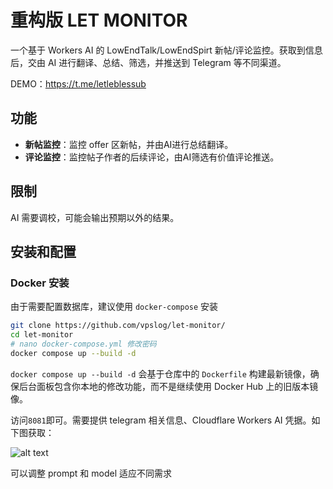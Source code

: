 # 重构版 LET MONITOR

一个基于 Workers AI 的 LowEndTalk/LowEndSpirt 新帖/评论监控。获取到信息后，交由 AI 进行翻译、总结、筛选，并推送到 Telegram 等不同渠道。

DEMO：https://t.me/letleblessub

## 功能

- **新帖监控**：监控 offer 区新帖，并由AI进行总结翻译。
- **评论监控**：监控帖子作者的后续评论，由AI筛选有价值评论推送。

## 限制

AI 需要调校，可能会输出预期以外的结果。

## 安装和配置

### Docker 安装

由于需要配置数据库，建议使用 `docker-compose` 安装

```bash
git clone https://github.com/vpslog/let-monitor/
cd let-monitor
# nano docker-compose.yml 修改密码
docker compose up --build -d
```

`docker compose up --build -d` 会基于仓库中的 `Dockerfile` 构建最新镜像，确保后台面板包含你本地的修改功能，而不是继续使用 Docker Hub 上的旧版本镜像。

访问`8081`即可。需要提供 telegram 相关信息、Cloudflare Workers AI 凭据。如下图获取：

![alt text](image.png)

可以调整 prompt 和 model 适应不同需求
